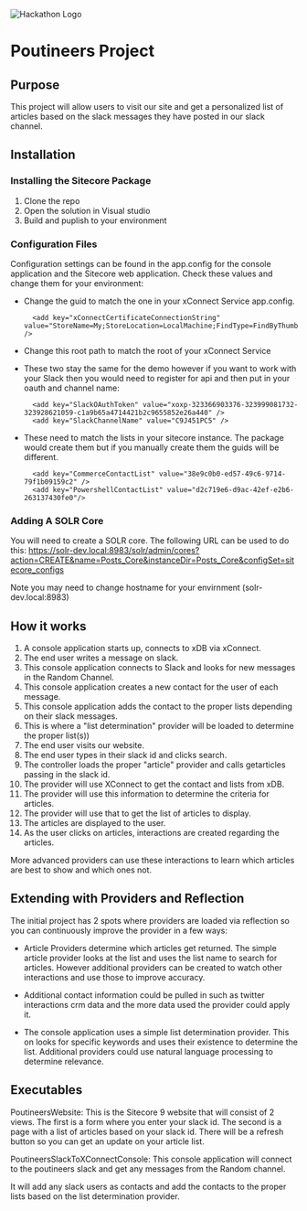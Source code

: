 ![Hackathon Logo](documentation/images/hackathon.png?raw=true "Hackathon Logo")

# Poutineers Project
## Purpose

This project will allow users to visit our site and get a personalized list of articles based on the slack messages they have posted in our slack channel.

## Installation

### Installing the Sitecore Package
1. Clone the repo
2. Open the solution in Visual studio 
3. Build and puplish to your environment

### Configuration Files

Configuration settings can be found in the app.config for the console application and the Sitecore web application. Check these values and change them for your environment:

- Change the guid to match the one in your xConnect Service app.config.

        <add key="xConnectCertificateConnectionString" value="StoreName=My;StoreLocation=LocalMachine;FindType=FindByThumbprint;FindValue=3DE93B08A1C99FDC874B5A035EF02C66F3CB77E0" />

- Change this root path to match the root of your xConnect Service
        
<add key="xConnectRootUrl" value="https://xp0.xconnect" />

- These two stay the same for the demo however if you want to work with your Slack then you would need to register for api and then put in your oauth and channel name:

        <add key="SlackOAuthToken" value="xoxp-323366903376-323999081732-323928621059-c1a9b65a4714421b2c9655852e26a440" />
        <add key="SlackChannelName" value="C9J451PC5" />

- These need to match the lists in your sitecore instance.  The package would create them but if you manually create them the guids will be different.

        <add key="CommerceContactList" value="38e9c0b0-ed57-49c6-9714-79f1b09159c2" />
        <add key="PowershellContactList" value="d2c719e6-d9ac-42ef-e2b6-263137430fe0"/>
        
### Adding A SOLR Core
You will need to create a SOLR core. The following URL can be used to do this: https://solr-dev.local:8983/solr/admin/cores?action=CREATE&name=Posts_Core&instanceDir=Posts_Core&configSet=sitecore_configs

Note you may need to change hostname for your envirnment (solr-dev.local:8983) 

## How it works

1. A console application starts up, connects to xDB via xConnect.
2. The end user writes a message on slack.
3. This console application connects to Slack and looks for new messages in the Random Channel.
4. This console application creates a new contact for the user of each message.
5. This console application adds the contact to the proper lists depending on their slack messages.
6. This is where a "list determination" provider will be loaded to determine the proper list(s))
7. The end user visits our website.
8. The end user types in their slack id and clicks search.
9. The controller loads the proper "article" provider and calls getarticles passing in the slack id.
10. The provider will use XConnect to get the contact and lists from xDB. 
11. The provider will use this information to determine the criteria for articles.
12. The provider will use that to get the list of articles to display.
13. The articles are displayed to the user.
14. As the user clicks on articles, interactions are created regarding the articles. 

More advanced providers can use these interactions to learn which articles are best to show and which ones not.

## Extending with Providers and Reflection

The initial project has 2 spots where providers are loaded via reflection so you can continuously improve the provider in a few ways:

- Article Providers determine which articles get returned. The simple article provider looks at the list and uses the list name to search for articles.  However additional providers can be created to watch other interactions and use those to improve accuracy. 

- Additional contact information could be pulled in such as twitter interactions crm data and the more data used the provider could apply it.

- The console application uses a simple list determination provider. This on looks for specific keywords and uses their existence to determine the list.  Additional providers could use natural language processing to determine relevance.

## Executables

PoutineersWebsite: This is the Sitecore 9 website that will consist of 2 views. The first is a form where you enter your slack id. The second is a page with a list of articles based on your slack id.  There will be a refresh button so you can get an update on your article list.

PoutineersSlackToXConnectConsole: This console application will connect to the poutineers slack and get any messages from the Random channel.

It will add any slack users as contacts and add the contacts to the proper lists based on the list determination provider.


